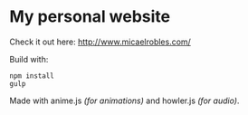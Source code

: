 # My personal website

Check it out here: http://www.micaelrobles.com/

Build with:
```
npm install  
gulp
```  

  
Made with anime.js _(for animations)_ and howler.js _(for audio)_.